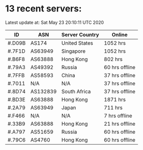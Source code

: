 # 13 recent servers:

Latest update at: Sat May 23 20:10:11 UTC 2020

| ID | ASN | Server Country | Online |
| -- | --- | -------------- | ------ |
| #.D09B | AS174 | United States | 1052 hrs |
| #.7F1D | AS63949 | Singapore | 1052 hrs |
| #.B6F8 | AS63888 | Hong Kong | 802 hrs |
| #.79A3 | AS49392 | Russia | 60 hrs offline |
| #.7FFB | AS58593 | China | 37 hrs offline |
| #.7011 | N/A | N/A | 37 hrs offline |
| #.8D74 | AS132839 | South Africa | 37 hrs offline |
| #.BD3E | AS63888 | Hong Kong | 1871 hrs |
| #.2A79 | AS63949 | Japan | 711 hrs |
| #.F466 | N/A | N/A | 7 hrs offline |
| #.33B9 | AS63888 | Hong Kong | 21 hrs offline |
| #.A797 | AS51659 | Russia | 60 hrs offline |
| #.79C6 | AS4760 | Hong Kong | 60 hrs offline |

